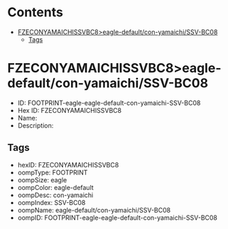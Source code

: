 



Contents
========

* [FZECONYAMAICHISSVBC8>eagle-default/con-yamaichi/SSV-BC08](#fzeconyamaichissvbc8eagle-defaultcon-yamaichissv-bc08)
	* [Tags](#tags)

# FZECONYAMAICHISSVBC8>eagle-default/con-yamaichi/SSV-BC08

- ID: FOOTPRINT-eagle-eagle-default-con-yamaichi-SSV-BC08
- Hex ID: FZECONYAMAICHISSVBC8
- Name: 
- Description: 

## Tags

- hexID: FZECONYAMAICHISSVBC8
- oompType: FOOTPRINT
- oompSize: eagle
- oompColor: eagle-default
- oompDesc: con-yamaichi
- oompIndex: SSV-BC08
- oompName: eagle-default/con-yamaichi/SSV-BC08
- oompID: FOOTPRINT-eagle-eagle-default-con-yamaichi-SSV-BC08
